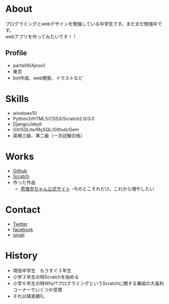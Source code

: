 # About
プログラミングとwebデザインを勉強している中学生です。まだまだ勉強中です。  
webアプリを作ってみたいです！！

## Profile
- parfait9(Ajnori)
- 東京
- bot作成、web開発、イラストなど

# Skills
- windows10
- Python3/HTML5/CSS3/Scratch2.0/3.0
- Django/Jekyll
- Git/SQLite/MySQL/Github/Gem
- 英検三級、準二級（一次試験合格）

# Works
- [Github](https://github.com/peachparfait/)
- [Scratch](https://scratch.mit.edu/users/parfait9/)
- 作った作品
  - [思惟奈ちゃん公式サイト](https://sinakitagami.github.io/)
  -今のとこそれだけ。これから増やしたい
  
# Contact
- [Twitter](https://twitter.com/4jn0ri)
- [facebook](https://www.facebook.com/yuno.toyota)
- [gmail](mailto:peachparfait10@gmail.com)

# History
- 現役中学生　もうすぐ３年生
- 小学３年生の時Scratchを始める
- 小学６年生の時Why!?プログラミングというScratchに関する番組の大喜利コーナーでいくつか受賞
- それ以降実績0。




